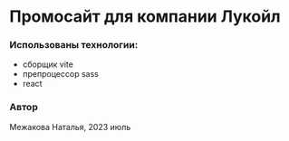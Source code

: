 # Промосайт для компании Лукойл

### Использованы технологии:

* сборщик vite
* препроцессор sass
* react

### Автор

Межакова Наталья, 2023 июль